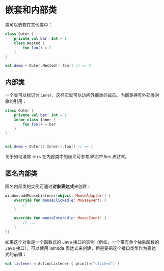 # 嵌套和内部类

类可以嵌套在其他类中：

```kotlin
class Outer {
    private val bar: Int = 1
    class Nested {
        fun foo() = 2
    }
}

val demo = Outer.Nested().foo() // == 2
```

## 内部类

一个类可以标记为 `inner`，这样它就可以访问外部类的成员。内部类持有外部类对象的引用：

```kotlin
class Outer {
    private val bar: Int = 1
    inner class Inner {
        fun foo() = bar
    }
}


val demo = Outer().Inner().foo() // == 1
```

关于如何消除 `this` 在内部类中的歧义可参考*限定的 this 表达式*。

## 匿名内部类

匿名内部类的实例可通过**对象表达式**来创建：

```kotlin
window.addMouseListener(object: MouseAdapter() {
    override fun mouseClicked(e: MouseEvent) {
        // ...
    }

    override fun mouseEntered(e: MouseEvent) {
        // ...
    }
})
```

如果这个对象是一个函数式的 Java 接口的实例（例如，一个带有单个抽象函数的 Java 接口），可以使用 lambda 表达式来创建，但是要把这个接口类型作为表达式的前缀：

```kotlin
val listener = ActionListener { println("clicked") }
```

